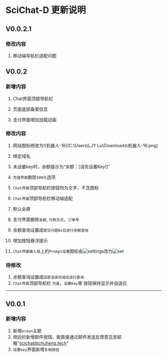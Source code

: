 # SciChat-D 更新说明

## V0.0.2.1

### 修改内容

1. 移动端导航栏适配问题

## V0.0.2

### 新增内容

1. Chat界面顶部导航栏

2. 页面底部备案信息
3. 支付界面增加加载动画

### 修改内容

1. 网站图标修改为![机器人-16](C:\Users\LJY Lu\Downloads\机器人-16.png)
2. 绑定域名

2. 未设置key时，余额提示为“余额：[请先设置Key!]”

3. `充值界面`删除`500元`选项
4. `Chat界面`顶部导航栏按钮均为文字，不含图标
5. `Chat界面`顶部导航栏移动端适配
6. 默认全屏
7. 支付界面删除`金额`, `付款方式`，`订单号`
8. 余额查询设置成`提交问题8s后进行余额查询`
9. 增加按钮悬浮提示
10. `Chat界面输入框`上的`Prompt设置`图标由![settings](D:\Code\SciChat-D\app\icons\settings.svg)改为![set](D:\Code\SciChat-D\app\icons\set.svg)

### 待修改

1. 余额查询设置成`回答渲染完成后进行查询`
2. `Chat界面`顶部导航栏 `充值`，`设置Key`等 按钮保持显示并自适应

---

## V0.0.1

### 新增内容

1. 新增`ocean`主题
2. 侧边栏新增邮件按钮，能直接通过邮件发送反馈意见至邮箱"scichat@chuheng.tech"
3. `设置key`界面新增`复制按钮`



